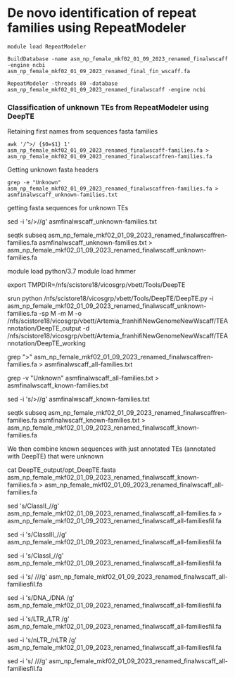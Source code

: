 # De novo identification of repeat families using RepeatModeler  

`module load RepeatModeler`

`BuildDatabase -name asm_np_female_mkf02_01_09_2023_renamed_finalwscaff -engine ncbi asm_np_female_mkf02_01_09_2023_renamed_final_fin_wscaff.fa`

`RepeatModeler -threads 80 -database asm_np_female_mkf02_01_09_2023_renamed_finalwscaff -engine ncbi`

### Classification of unknown TEs from RepeatModeler using DeepTE

Retaining first names from sequences fasta families

`awk '/^>/ {$0=$1} 1' asm_np_female_mkf02_01_09_2023_renamed_finalwscaff-families.fa > asm_np_female_mkf02_01_09_2023_renamed_finalwscaffren-families.fa`

Getting unknown fasta headers

`grep -e "Unknown" asm_np_female_mkf02_01_09_2023_renamed_finalwscaffren-families.fa > asmfinalwscaff_unknown-families.txt`

getting fasta sequences for unknown TEs

sed -i 's/>//g' asmfinalwscaff_unknown-families.txt

seqtk subseq asm_np_female_mkf02_01_09_2023_renamed_finalwscaffren-families.fa asmfinalwscaff_unknown-families.txt > asm_np_female_mkf02_01_09_2023_renamed_finalwscaff_unknown-families.fa

module load python/3.7
module load hmmer

export TMPDIR=/nfs/scistore18/vicosgrp/vbett/Tools/DeepTE

srun python /nfs/scistore18/vicosgrp/vbett/Tools/DeepTE/DeepTE.py -i asm_np_female_mkf02_01_09_2023_renamed_finalwscaff_unknown-families.fa -sp M -m M -o /nfs/scistore18/vicosgrp/vbett/Artemia_franhifiNewGenomeNewWscaff/TEAnnotation/DeepTE_output -d /nfs/scistore18/vicosgrp/vbett/Artemia_franhifiNewGenomeNewWscaff/TEAnnotation/DeepTE_working

grep ">"  asm_np_female_mkf02_01_09_2023_renamed_finalwscaffren-families.fa > asmfinalwscaff_all-families.txt

grep -v "Unknown" asmfinalwscaff_all-families.txt > asmfinalwscaff_known-families.txt

sed -i 's/>//g' asmfinalwscaff_known-families.txt

seqtk subseq asm_np_female_mkf02_01_09_2023_renamed_finalwscaffren-families.fa asmfinalwscaff_known-families.txt > asm_np_female_mkf02_01_09_2023_renamed_finalwscaff_known-families.fa

We then combine known sequences with just annotated TEs (annotated with DeepTE) that were unknown 

cat DeepTE_output/opt_DeepTE.fasta asm_np_female_mkf02_01_09_2023_renamed_finalwscaff_known-families.fa > asm_np_female_mkf02_01_09_2023_renamed_finalwscaff_all-families.fa 


sed 's/ClassII_//g' asm_np_female_mkf02_01_09_2023_renamed_finalwscaff_all-families.fa > asm_np_female_mkf02_01_09_2023_renamed_finalwscaff_all-familiesfil.fa

sed -i 's/ClassIII_//g' asm_np_female_mkf02_01_09_2023_renamed_finalwscaff_all-familiesfil.fa

sed -i 's/ClassI_//g' asm_np_female_mkf02_01_09_2023_renamed_finalwscaff_all-familiesfil.fa

sed -i 's/ /\//g' asm_np_female_mkf02_01_09_2023_renamed_finalwscaff_all-familiesfil.fa

sed -i 's/DNA_/DNA /g' asm_np_female_mkf02_01_09_2023_renamed_finalwscaff_all-familiesfil.fa

sed -i 's/LTR_/LTR /g' asm_np_female_mkf02_01_09_2023_renamed_finalwscaff_all-familiesfil.fa

sed -i 's/nLTR_/nLTR /g' asm_np_female_mkf02_01_09_2023_renamed_finalwscaff_all-familiesfil.fa

sed -i 's/ /\//g' asm_np_female_mkf02_01_09_2023_renamed_finalwscaff_all-familiesfil.fa
